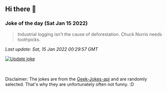 ## Hi there 👋

### Joke of the day (Sat Jan 15 2022)
<!-- joke -->
>Industrial logging isn't the cause of deforestation. Chuck Norris needs toothpicks.
<!-- /joke -->

*Last update: Sat, 15 Jan 2022 00:29:57 GMT*

[![Update joke](https://github.com/nclskfm/nclskfm/actions/workflows/joke.yml/badge.svg)](https://github.com/nclskfm/nclskfm/actions/workflows/joke.yml)

<br><br>
Disclaimer: The jokes are from the [Geek-Jokes-api](https://github.com/sameerkumar18/geek-joke-api) and are randomly selected. That's why they are unfortunately often not funny. :D
